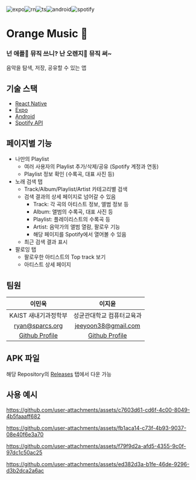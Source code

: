 ![expo](https://img.shields.io/badge/Expo-1B1F23?style=for-the-badge&logo=expo&logoColor=white)![rn](https://img.shields.io/badge/React-20232A?style=for-the-badge&logo=react&logoColor=61DAFB)![ts](https://img.shields.io/badge/TypeScript-007ACC?style=for-the-badge&logo=typescript&logoColor=white)![android](https://img.shields.io/badge/Android-3DDC84?style=for-the-badge&logo=android&logoColor=white)![spotify](https://img.shields.io/badge/Spotify-1ED760?&style=for-the-badge&logo=spotify&logoColor=white)

# Orange Music 🍊

### 넌 애플🍎 뮤직 쓰니? 난 오렌지🍊 뮤직 써~

음악을 탐색, 저장, 공유할 수 있는 앱

## 기술 스택

- [React Native](https://reactnative.dev/)
- [Expo](https://expo.dev/accounts/ryan-lee)
- [Android](https://www.android.com/)
- [Spotify API](https://developer.spotify.com/documentation/web-api)

## 페이지별 기능

- 나만의 Playlist
  - 여러 사용자의 Playlist 추가/삭제/공유 (Spotify 계정과 연동)
  - Playlist 정보 확인 (수록곡, 대표 사진 등)
- 노래 검색 탭
  - Track/Album/Playlist/Artist 카테고리별 검색
  - 검색 결과의 상세 페이지로 넘어갈 수 있음
    - Track: 각 곡의 아티스트 정보, 앨범 정보 등
    - Album: 앨범의 수록곡, 대표 사진 등
    - Playlist: 플레이리스트의 수록곡 등
    - Artist: 음악가의 앨범 열람, 팔로우 기능
    - 해당 페이지를 Spotify에서 열어볼 수 있음
  - 최근 검색 결과 표시
- 팔로잉 탭
  - 팔로우한 아티스트의 Top track 보기
  - 아티스트 상세 페이지

## 팀원

| 이민욱 | 이지윤 |
|:---:|:---:|
| KAIST 새내기과정학부 | 성균관대학교 컴퓨터교육과 |
| ryan@sparcs.org | jeeyoon38@gmail.com |
| [Github Profile](https://github.com/callasio) | [Github Profile](https://github.com/Jeeyoon038) |

## APK 파일

해당 Repository의 [Releases](https://github.com/callasio/madcamp-week-1/releases) 탭에서 다운 가능


## 사용 예시


https://github.com/user-attachments/assets/c7603d61-cd6f-4c00-8049-4b5faaaff682

https://github.com/user-attachments/assets/fb1aca14-c73f-4b93-9037-08e40f6e3a70

https://github.com/user-attachments/assets/f79f9d2a-afd5-4355-9c0f-97dc1c50ac25

https://github.com/user-attachments/assets/ed382d3a-b1fe-46de-9296-d3b2dca2a6ac
